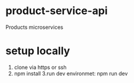 # product-service-api
Products microservices
# setup locally
1. clone via https or ssh
2. npm install
3.run dev environmet: npm run dev



